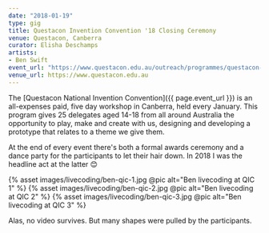 ```yaml
---
date: "2018-01-19"
type: gig
title: Questacon Invention Convention '18 Closing Ceremony
venue: Questacon, Canberra
curator: Elisha Deschamps
artists:
- Ben Swift
event_url: "https://www.questacon.edu.au/outreach/programmes/questacon-smart-skills-initiative/questacon-invention-convention#term1569"
venue_url: https://www.questacon.edu.au
---
```


The [Questacon National Invention Convention]({{ page.event_url }}) is an
all-expenses paid, five day workshop in Canberra, held every January. This
program gives 25 delegates aged 14-18 from all around Australia the opportunity
to play, make and create with us, designing and developing a prototype that
relates to a theme we give them.

At the end of every event there's both a formal awards ceremony and a dance
party for the participants to let their hair down. In 2018 I was the headline
act at the latter 😊

{% asset images/livecoding/ben-qic-1.jpg @pic alt="Ben livecoding at QIC 1" %}
{% asset images/livecoding/ben-qic-2.jpg @pic alt="Ben livecoding at QIC 2" %}
{% asset images/livecoding/ben-qic-3.jpg @pic alt="Ben livecoding at QIC 3" %}

Alas, no video survives. But many shapes were pulled by the participants.
